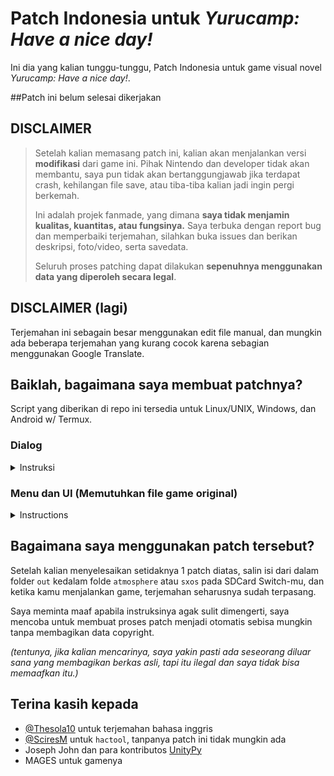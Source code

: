 # Patch Indonesia untuk _Yurucamp: Have a nice day!_

Ini dia yang kalian tunggu-tunggu, Patch Indonesia untuk game visual novel _Yurucamp: Have a nice day!_.

##Patch ini belum selesai dikerjakan

## DISCLAIMER

> Setelah kalian memasang patch ini, kalian akan menjalankan versi **modifikasi** dari game ini.
> Pihak Nintendo dan developer tidak akan membantu, saya pun tidak akan bertanggungjawab jika terdapat crash,
> kehilangan file save, atau tiba-tiba kalian jadi ingin pergi berkemah.
>
> Ini adalah projek fanmade, yang dimana **saya tidak menjamin kualitas, kuantitas, atau fungsinya.**
> Saya terbuka dengan report bug dan memperbaiki terjemahan, silahkan buka issues dan berikan deskripsi, foto/video, serta savedata.
>
> Seluruh proses patching dapat dilakukan **sepenuhnya menggunakan data yang diperoleh secara legal**.

## DISCLAIMER (lagi)

Terjemahan ini sebagain besar menggunakan edit file manual, dan mungkin ada beberapa terjemahan yang kurang cocok karena sebagian menggunakan Google Translate.

## Baiklah, bagaimana saya membuat patchnya?

Script yang diberikan di repo ini tersedia untuk Linux/UNIX, Windows, dan Android w/ Termux.

### Dialog
<details>
<summary>Instruksi</summary>
Patch ini adalah untuk menerjemahkan seluruh dialog didalam game. Menu dan UI tidak akan diterjemahkan.

# Linux
Bahan yang dibutuhkan :
- Python 3 (untuk `inucode.py`)
- Wine (untuk `cpkmakec.exe`)
  
Lalu jalankan perintah dibawah ini, dan file `scrpt.cpk` yang dimodifikasi akan dibuat:

```sh
./repack_scrpt.cpk.sh
```
  
# Windows
Bahan yang dibutuhkan :
- Python 3 (untuk `inucode.py`)
- .NET Framework 3.5 (untuk `cpkmakec.exe` on Windows)

Lalu jalankan perintah dibawah ini, dan file `scrpt.cpk` yang dimodifikasi akan dibuat:

```pwsh
.\repack_scrpt.cpk.ps1
```
  
# Android
Bahan yang dibutuhkan :
- Termux
- Koneksi internet
- Ruang tersedia ±3gb pada perangkat

Lalu jalankan perintah dibawah ini, dan file `scrpt.cpk` yang dimodifikasi akan dibuat:

```sh
????
```
</details>

### Menu dan UI (Memutuhkan file game original)
<details>
<summary>Instructions</summary>
This represents translations for the user interface components, basically everything that isn't directly
story dialogue.

To build the menu translation patch, you will need:
- Python 3 (for `monobehaviour_of_borg.py`) with `UnityPy` (run `pip install UnityPy`)
- SciresM's [`hactool`](https://github.com/SciresM/hactool) for extracting game files (on Windows, place the executable in the `3rdparty` folder)
- The original game ROM, in `.nsp` format
- Your console's cryptographic keys in the `$HOME/.switch` directory

#### Extracting game files

```sh
# On Linux
./extract_nsp.sh path/to/your/yurucamp/rom.nsp
```
  
```pwsh
# On Windows
.\extract_nsp.ps1 path\to\your\yurucamp\rom.nsp
```

```sh
# On Android w/ Termux
bash extract_nsp.sh path/to/your/yurucamp/rom.nsp
```

#### Patching game files

```sh
# On Linux
./monobehaviour_of_borg.py
```
  
```pwsh
# On Windows
python3 .\monobehaviour_of_borg.py
```

```sh
# On Android w/ Termux
python monobehaviour_of_borg.py
```

</details>

## Bagaimana saya menggunakan patch tersebut?

Setelah kalian menyelesaikan setidaknya 1 patch diatas, salin isi dari dalam folder `out`
kedalam folde `atmosphere` atau `sxos` pada SDCard Switch-mu, dan ketika kamu
menjalankan game, terjemahan seharusnya sudah terpasang.

Saya meminta maaf apabila instruksinya agak sulit dimengerti, saya mencoba untuk membuat proses patch menjadi otomatis
sebisa mungkin tanpa membagikan data copyright.


_(tentunya, jika kalian mencarinya, saya yakin pasti ada seseorang diluar sana yang membagikan berkas asli, tapi itu ilegal dan saya tidak bisa memaafkan itu.)_


## Terina kasih kepada

- [@Thesola10](https://github.com/Thesola10) untuk terjemahan bahasa inggris
- [@SciresM](https://github.com/SciresM) untuk `hactool`, tanpanya patch ini tidak mungkin ada
- Joseph John dan para kontributos [UnityPy](https://github.com/K0lb3/UnityPy)
- MAGES untuk gamenya
